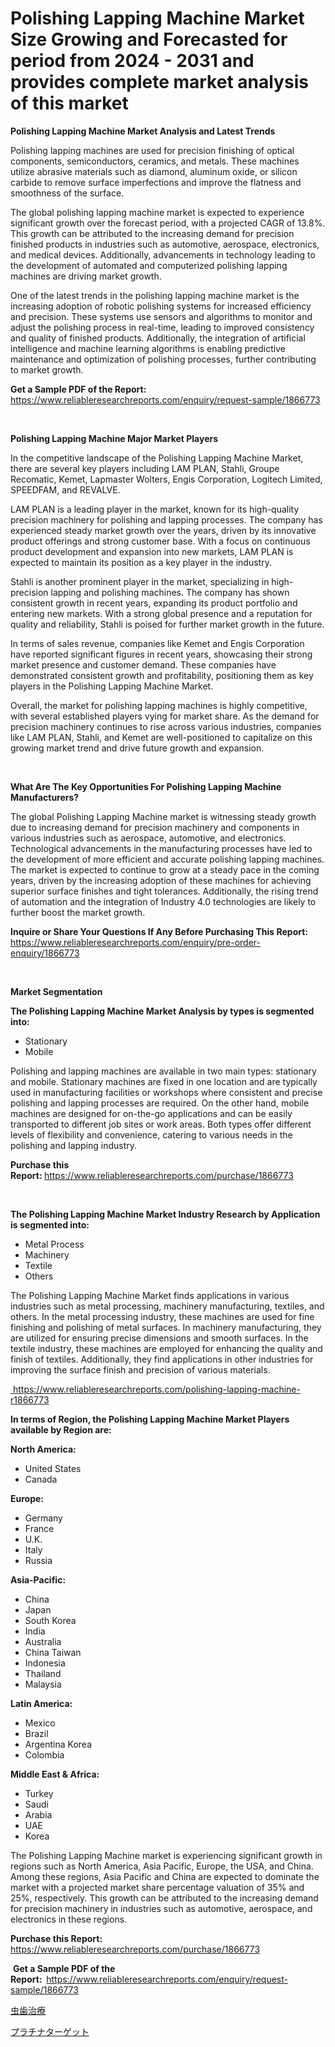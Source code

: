<p><h1>Polishing Lapping Machine Market Size Growing and Forecasted for period from 2024 - 2031 and provides complete market analysis of this market</h1></p><p><strong>Polishing Lapping Machine Market Analysis and Latest Trends</strong></p>
<p><p>Polishing lapping machines are used for precision finishing of optical components, semiconductors, ceramics, and metals. These machines utilize abrasive materials such as diamond, aluminum oxide, or silicon carbide to remove surface imperfections and improve the flatness and smoothness of the surface.</p><p>The global polishing lapping machine market is expected to experience significant growth over the forecast period, with a projected CAGR of 13.8%. This growth can be attributed to the increasing demand for precision finished products in industries such as automotive, aerospace, electronics, and medical devices. Additionally, advancements in technology leading to the development of automated and computerized polishing lapping machines are driving market growth.</p><p>One of the latest trends in the polishing lapping machine market is the increasing adoption of robotic polishing systems for increased efficiency and precision. These systems use sensors and algorithms to monitor and adjust the polishing process in real-time, leading to improved consistency and quality of finished products. Additionally, the integration of artificial intelligence and machine learning algorithms is enabling predictive maintenance and optimization of polishing processes, further contributing to market growth.</p></p>
<p><strong>Get a Sample PDF of the Report:&nbsp;</strong> <a href="https://www.reliableresearchreports.com/enquiry/request-sample/1866773">https://www.reliableresearchreports.com/enquiry/request-sample/1866773</a></p>
<p>&nbsp;</p>
<p><strong>Polishing Lapping Machine Major Market Players</strong></p>
<p><p>In the competitive landscape of the Polishing Lapping Machine Market, there are several key players including LAM PLAN, Stahli, Groupe Recomatic, Kemet, Lapmaster Wolters, Engis Corporation, Logitech Limited, SPEEDFAM, and REVALVE. </p><p>LAM PLAN is a leading player in the market, known for its high-quality precision machinery for polishing and lapping processes. The company has experienced steady market growth over the years, driven by its innovative product offerings and strong customer base. With a focus on continuous product development and expansion into new markets, LAM PLAN is expected to maintain its position as a key player in the industry.</p><p>Stahli is another prominent player in the market, specializing in high-precision lapping and polishing machines. The company has shown consistent growth in recent years, expanding its product portfolio and entering new markets. With a strong global presence and a reputation for quality and reliability, Stahli is poised for further market growth in the future.</p><p>In terms of sales revenue, companies like Kemet and Engis Corporation have reported significant figures in recent years, showcasing their strong market presence and customer demand. These companies have demonstrated consistent growth and profitability, positioning them as key players in the Polishing Lapping Machine Market.</p><p>Overall, the market for polishing lapping machines is highly competitive, with several established players vying for market share. As the demand for precision machinery continues to rise across various industries, companies like LAM PLAN, Stahli, and Kemet are well-positioned to capitalize on this growing market trend and drive future growth and expansion.</p></p>
<p>&nbsp;</p>
<p><strong>What Are The Key Opportunities For Polishing Lapping Machine Manufacturers?</strong></p>
<p><p>The global Polishing Lapping Machine market is witnessing steady growth due to increasing demand for precision machinery and components in various industries such as aerospace, automotive, and electronics. Technological advancements in the manufacturing processes have led to the development of more efficient and accurate polishing lapping machines. The market is expected to continue to grow at a steady pace in the coming years, driven by the increasing adoption of these machines for achieving superior surface finishes and tight tolerances. Additionally, the rising trend of automation and the integration of Industry 4.0 technologies are likely to further boost the market growth.</p></p>
<p><strong>Inquire or Share Your Questions If Any Before Purchasing This Report:</strong> <a href="https://www.reliableresearchreports.com/enquiry/pre-order-enquiry/1866773">https://www.reliableresearchreports.com/enquiry/pre-order-enquiry/1866773</a></p>
<p>&nbsp;</p>
<p><strong>Market Segmentation</strong></p>
<p><strong>The Polishing Lapping Machine Market Analysis by types is segmented into:</strong></p>
<p><ul><li>Stationary</li><li>Mobile</li></ul></p>
<p><p>Polishing and lapping machines are available in two main types: stationary and mobile. Stationary machines are fixed in one location and are typically used in manufacturing facilities or workshops where consistent and precise polishing and lapping processes are required. On the other hand, mobile machines are designed for on-the-go applications and can be easily transported to different job sites or work areas. Both types offer different levels of flexibility and convenience, catering to various needs in the polishing and lapping industry.</p></p>
<p><strong>Purchase this Report:&nbsp;</strong><a href="https://www.reliableresearchreports.com/purchase/1866773">https://www.reliableresearchreports.com/purchase/1866773</a></p>
<p>&nbsp;</p>
<p><strong>The Polishing Lapping Machine Market Industry Research by Application is segmented into:</strong></p>
<p><ul><li>Metal Process</li><li>Machinery</li><li>Textile</li><li>Others</li></ul></p>
<p><p>The Polishing Lapping Machine Market finds applications in various industries such as metal processing, machinery manufacturing, textiles, and others. In the metal processing industry, these machines are used for fine finishing and polishing of metal surfaces. In machinery manufacturing, they are utilized for ensuring precise dimensions and smooth surfaces. In the textile industry, these machines are employed for enhancing the quality and finish of textiles. Additionally, they find applications in other industries for improving the surface finish and precision of various materials.</p></p>
<p><a href="https://www.reliableresearchreports.com/polishing-lapping-machine-r1866773">&nbsp;https://www.reliableresearchreports.com/polishing-lapping-machine-r1866773</a></p>
<p><strong>In terms of Region, the Polishing Lapping Machine Market Players available by Region are:</strong></p>
<p>
    <p> <strong> North America: </strong>
        <ul>
            <li>United States</li>
            <li>Canada</li>
        </ul>
        </p> 
    <p> <strong> Europe: </strong>
        <ul>
            <li>Germany</li>
            <li>France</li>
            <li>U.K.</li>
            <li>Italy</li>
            <li>Russia</li>
        </ul>
        </p> 
    <p> <strong> Asia-Pacific: </strong>
        <ul>
            <li>China</li>
            <li>Japan</li>
            <li>South Korea</li>
            <li>India</li>
            <li>Australia</li>
            <li>China Taiwan</li>
            <li>Indonesia</li>
            <li>Thailand</li>
            <li>Malaysia</li>
        </ul>
        </p> 
    <p> <strong> Latin America: </strong>
        <ul>
            <li>Mexico</li>
            <li>Brazil</li>
            <li>Argentina Korea</li>
            <li>Colombia</li>
        </ul>
        </p> 
    <p> <strong> Middle East & Africa: </strong>
        <ul>
            <li>Turkey</li>
            <li>Saudi</li>
            <li>Arabia</li>
            <li>UAE</li>
            <li>Korea</li>
        </ul>
    </p>
    </p>
<p><p>The Polishing Lapping Machine market is experiencing significant growth in regions such as North America, Asia Pacific, Europe, the USA, and China. Among these regions, Asia Pacific and China are expected to dominate the market with a projected market share percentage valuation of 35% and 25%, respectively. This growth can be attributed to the increasing demand for precision machinery in industries such as automotive, aerospace, and electronics in these regions.</p></p>
<p><strong>Purchase this Report: </strong><a href="https://www.reliableresearchreports.com/purchase/1866773">https://www.reliableresearchreports.com/purchase/1866773</a></p>
<p>&nbsp;<strong>Get a Sample PDF of the Report:&nbsp;&nbsp;</strong><a href="https://www.reliableresearchreports.com/enquiry/request-sample/1866773">https://www.reliableresearchreports.com/enquiry/request-sample/1866773</a></p>
<p><strong></strong></p>
<p><p><a href="https://medium.com/@eugenethompson65/%E6%AD%AF%E5%91%A8%E7%97%85%E6%B2%BB%E7%99%82%E5%B8%82%E5%A0%B4%E3%81%AE%E5%88%86%E6%9E%90%E3%81%A8-2024%E5%B9%B4%E3%81%8B%E3%82%892031%E5%B9%B4%E3%81%BE%E3%81%A7%E3%81%AE%E4%BA%88%E6%B8%AC%E3%81%95%E3%82%8C%E3%82%8B%E8%A6%8F%E6%A8%A1-4210932ff7d2">虫歯治療</a></p><p><a href="https://medium.com/@idellamante2023/%E3%83%97%E3%83%A9%E3%83%81%E3%83%8A%E3%82%BF%E3%83%BC%E3%82%B2%E3%83%83%E3%83%88%E5%B8%82%E5%A0%B4%E3%81%AE%E3%82%A4%E3%83%B3%E3%82%B5%E3%82%A4%E3%83%88-%E5%B8%82%E5%A0%B4%E3%83%88%E3%83%AC%E3%83%B3%E3%83%89-%E6%88%90%E9%95%B7-2024%E5%B9%B4%E3%81%8B%E3%82%892031%E5%B9%B4%E3%81%BE%E3%81%A7%E3%81%AE%E4%BA%88%E6%B8%AC-fff05705bf8d">プラチナターゲット</a></p></p>